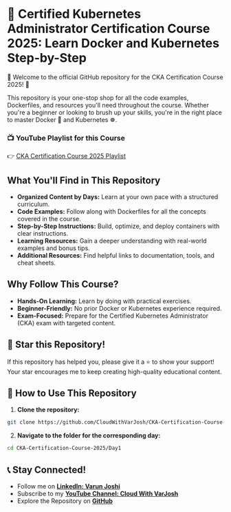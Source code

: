 # 🚀 Certified Kubernetes Administrator Certification Course 2025: Learn Docker and Kubernetes Step-by-Step

🎉 Welcome to the official GitHub repository for the CKA Certification Course 2025! 🎉

This repository is your one-stop shop for all the code examples, Dockerfiles, and resources you'll need throughout the course. Whether you're a beginner or looking to brush up your skills, you're in the right place to master Docker 🐳 and Kubernetes ☸️.

### 📺 YouTube Playlist for this Course  
👉 [CKA Certification Course 2025 Playlist](https://www.youtube.com/playlist?list=PLmPit9IIdzwRjqD-l_sZBDdPlcSfKqpAt)

## What You'll Find in This Repository

* **Organized Content by Days:** Learn at your own pace with a structured curriculum.
* **Code Examples:** Follow along with Dockerfiles for all the concepts covered in the course.
* **Step-by-Step Instructions:** Build, optimize, and deploy containers with clear instructions.
* **Learning Resources:** Gain a deeper understanding with real-world examples and bonus tips.
* **Additional Resources:** Find helpful links to documentation, tools, and cheat sheets.

## Why Follow This Course?

* **Hands-On Learning:** Learn by doing with practical exercises.
* **Beginner-Friendly:** No prior Docker or Kubernetes experience required.
* **Exam-Focused:** Prepare for the Certified Kubernetes Administrator (CKA) exam with targeted content.

## 🌟 Star this Repository!

If this repository has helped you, please give it a ⭐ to show your support! Your star encourages me to keep creating high-quality educational content.

## 📌 How to Use This Repository

1. **Clone the repository:**

```bash
git clone https://github.com/CloudWithVarJosh/CKA-Certification-Course-2025.git
```
2. **Navigate to the folder for the corresponding day:**

```bash
cd CKA-Certification-Course-2025/Day1
```
## 📞 Stay Connected!  

- Follow me on **[LinkedIn: Varun Joshi](https://www.linkedin.com/in/varun-joshi-2b516752/)**  
- Subscribe to my **[YouTube Channel: Cloud With VarJosh](https://www.youtube.com/@CloudWithVarJosh04)**  
- Explore the Repository on **[GitHub](https://github.com/CloudWithVarJosh/CKA-Certification-Course-2025)**  
